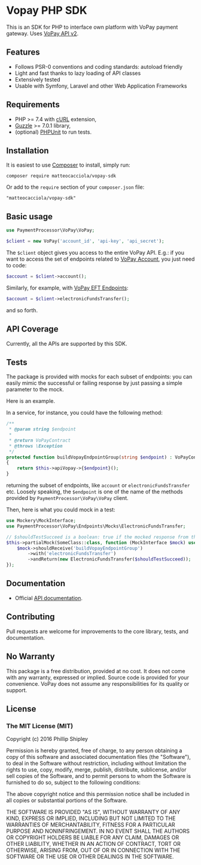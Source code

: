# Vopay PHP SDK
This is an SDK for PHP to interface own platform with VoPay payment gateway. Uses [VoPay API v2](https://docs.vopay.com/v2/vopay-api-reference/ref).

## Features

* Follows PSR-0 conventions and coding standards: autoload friendly
* Light and fast thanks to lazy loading of API classes
* Extensively tested
* Usable with Symfony, Laravel and other Web Application Frameworks

## Requirements

* PHP >= 7.4 with [cURL](http://php.net/manual/en/book.curl.php) extension,
* [Guzzle](https://github.com/guzzle/guzzle) >= 7.0.1 library,
* (optional) [PHPUnit](https://phpunit.de) to run tests.

## Installation
It is easiest to use [Composer](https://getcomposer.org/) to install, simply run:

    composer require matteocacciola/vopay-sdk

Or add to the ```require``` section of your ```composer.json``` file:

    "matteocacciola/vopay-sdk"

## Basic usage

```php
use PaymentProcessor\VoPay\VoPay;

$client = new VoPay('account_id', 'api-key', 'api_secret');
```

The `$client` object gives you access to the entire VoPay API. E.g.: if you want to access the set of endpoints related to [VoPay Account](https://docs.vopay.com/v2/vopay-api-reference/ref#tag-account-endpoints), you just need to code:

```php
$account = $client->account();
```

Similarly, for example, with [VoPay EFT Endpoints](https://docs.vopay.com/v2/vopay-api-reference/ref#tag-electronic-funds-transfer-endpoints):

```php
$account = $client->electronicFundsTransfer();
```

and so forth.

## API Coverage
Currently, all the APIs are supported by this SDK.

## Tests
The package is provided with mocks for each subset of endpoints: you can easily mimic the successful or failing response by just passing a simple parameter to the mock.

Here is an example.

In a service, for instance, you could have the following method:
```php
/**
 * @param string $endpoint
 *
 * @return VoPayContract
 * @throws \Exception
 */
protected function buildVopayEndpointGroup(string $endpoint) : VoPayContract
{
    return $this->apiVopay->{$endpoint}();
}
```

returning the subset of endpoints, like `account` or `electronicFundsTransfer` etc. Loosely speaking, the `$endpoint` is one of the name of the methods provided by `PaymentProcessor\VoPay\VoPay` client.

Then, here is what you could mock in a test:

```php
use Mockery\MockInterface;
use PaymentProcessor\VoPay\Endpoints\Mocks\ElectronicFundsTransfer;

// $shouldTestSucceed is a boolean: true if the mocked response from the VoPay API should succeed, false otherwise
$this->partialMock(SomeClass::class, function (MockInterface $mock) use ($shouldTestSucceed) {
    $mock->shouldReceive('buildVopayEndpointGroup')
        ->with('electronicFundsTransfer')
        ->andReturn(new ElectronicFundsTransfer($shouldTestSucceed));
});
```

## Documentation
* Official [API documentation](https://docs.vopay.com/v2/vopay-api-reference/ref).

## Contributing
Pull requests are welcome for improvements to the core library, tests, and documentation.

## No Warranty

This package is a free distribution, provided at no cost. It does not come with any warranty, expressed or implied. Source code is provided for your convenience. VoPay does not assume any responsibilities for its quality or support.

## License

### The MIT License (MIT)

Copyright (c) 2016 Phillip Shipley

Permission is hereby granted, free of charge, to any person obtaining a copy
of this software and associated documentation files (the "Software"), to deal
in the Software without restriction, including without limitation the rights
to use, copy, modify, merge, publish, distribute, sublicense, and/or sell
copies of the Software, and to permit persons to whom the Software is
furnished to do so, subject to the following conditions:

The above copyright notice and this permission notice shall be included in all
copies or substantial portions of the Software.

THE SOFTWARE IS PROVIDED "AS IS", WITHOUT WARRANTY OF ANY KIND, EXPRESS OR
IMPLIED, INCLUDING BUT NOT LIMITED TO THE WARRANTIES OF MERCHANTABILITY,
FITNESS FOR A PARTICULAR PURPOSE AND NONINFRINGEMENT. IN NO EVENT SHALL THE
AUTHORS OR COPYRIGHT HOLDERS BE LIABLE FOR ANY CLAIM, DAMAGES OR OTHER
LIABILITY, WHETHER IN AN ACTION OF CONTRACT, TORT OR OTHERWISE, ARISING FROM,
OUT OF OR IN CONNECTION WITH THE SOFTWARE OR THE USE OR OTHER DEALINGS IN THE
SOFTWARE.
